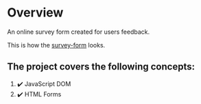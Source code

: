 # Overview

An online survey form created for users feedback.

This is how the 
[survey-form](https://sahil-fndev.github.io/survey-form/) looks.

## The project covers the following concepts:

1. ✔️ JavaScript DOM
2. ✔️  HTML Forms

